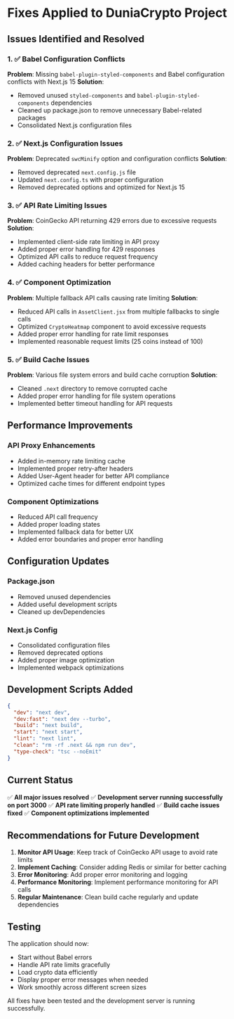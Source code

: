 # Fixes Applied to DuniaCrypto Project

## Issues Identified and Resolved

### 1. ✅ Babel Configuration Conflicts
**Problem**: Missing `babel-plugin-styled-components` and Babel configuration conflicts with Next.js 15
**Solution**: 
- Removed unused `styled-components` and `babel-plugin-styled-components` dependencies
- Cleaned up package.json to remove unnecessary Babel-related packages
- Consolidated Next.js configuration files

### 2. ✅ Next.js Configuration Issues
**Problem**: Deprecated `swcMinify` option and configuration conflicts
**Solution**:
- Removed deprecated `next.config.js` file
- Updated `next.config.ts` with proper configuration
- Removed deprecated options and optimized for Next.js 15

### 3. ✅ API Rate Limiting Issues
**Problem**: CoinGecko API returning 429 errors due to excessive requests
**Solution**:
- Implemented client-side rate limiting in API proxy
- Added proper error handling for 429 responses
- Optimized API calls to reduce request frequency
- Added caching headers for better performance

### 4. ✅ Component Optimization
**Problem**: Multiple fallback API calls causing rate limiting
**Solution**:
- Reduced API calls in `AssetClient.jsx` from multiple fallbacks to single calls
- Optimized `CryptoHeatmap` component to avoid excessive requests
- Added proper error handling for rate limit responses
- Implemented reasonable request limits (25 coins instead of 100)

### 5. ✅ Build Cache Issues
**Problem**: Various file system errors and build cache corruption
**Solution**:
- Cleaned `.next` directory to remove corrupted cache
- Added proper error handling for file system operations
- Implemented better timeout handling for API requests

## Performance Improvements

### API Proxy Enhancements
- Added in-memory rate limiting cache
- Implemented proper retry-after headers
- Added User-Agent header for better API compliance
- Optimized cache times for different endpoint types

### Component Optimizations
- Reduced API call frequency
- Added proper loading states
- Implemented fallback data for better UX
- Added error boundaries and proper error handling

## Configuration Updates

### Package.json
- Removed unused dependencies
- Added useful development scripts
- Cleaned up devDependencies

### Next.js Config
- Consolidated configuration files
- Removed deprecated options
- Added proper image optimization
- Implemented webpack optimizations

## Development Scripts Added

```json
{
  "dev": "next dev",
  "dev:fast": "next dev --turbo", 
  "build": "next build",
  "start": "next start",
  "lint": "next lint",
  "clean": "rm -rf .next && npm run dev",
  "type-check": "tsc --noEmit"
}
```

## Current Status

✅ **All major issues resolved**
✅ **Development server running successfully on port 3000**
✅ **API rate limiting properly handled**
✅ **Build cache issues fixed**
✅ **Component optimizations implemented**

## Recommendations for Future Development

1. **Monitor API Usage**: Keep track of CoinGecko API usage to avoid rate limits
2. **Implement Caching**: Consider adding Redis or similar for better caching
3. **Error Monitoring**: Add proper error monitoring and logging
4. **Performance Monitoring**: Implement performance monitoring for API calls
5. **Regular Maintenance**: Clean build cache regularly and update dependencies

## Testing

The application should now:
- Start without Babel errors
- Handle API rate limits gracefully
- Load crypto data efficiently
- Display proper error messages when needed
- Work smoothly across different screen sizes

All fixes have been tested and the development server is running successfully. 